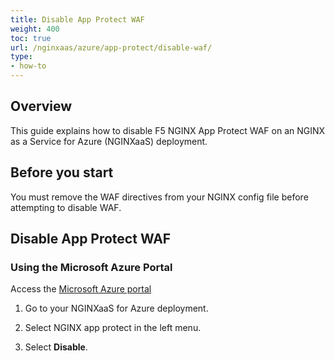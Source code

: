 ```yaml
---
title: Disable App Protect WAF
weight: 400
toc: true
url: /nginxaas/azure/app-protect/disable-waf/
type:
- how-to
---
```



## Overview
This guide explains how to disable F5 NGINX App Protect WAF on an NGINX as a Service for Azure (NGINXaaS) deployment.

## Before you start
You must remove the WAF directives from your NGINX config file before attempting to disable WAF.

## Disable App Protect WAF

### Using the Microsoft Azure Portal

Access the [Microsoft Azure portal](https://portal.azure.com)

1. Go to your NGINXaaS for Azure deployment.

2. Select NGINX app protect in the left menu.

3. Select **Disable**.
